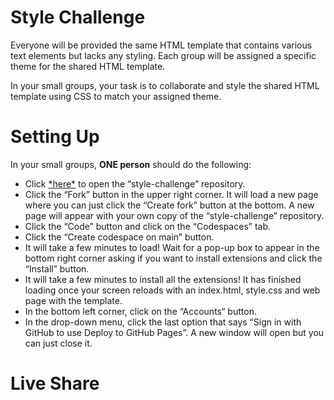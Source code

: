 # Style Challenge
Everyone will be provided the same HTML template that contains various text elements but lacks any styling. Each group will be assigned a specific theme for the shared HTML template. 

In your small groups, your task is to collaborate and style the shared HTML template using CSS to match your assigned theme. 

# Setting Up
In your small groups, <strong>ONE person</strong> should do the following:
<ul>
  <li>Click <a href="https://github.com/csctd/style-challenge">*here*</a> to open the “style-challenge” repository. </li>
  <li>Click the “Fork” button in the upper right corner. It will load a new page where you can just click the “Create fork” button at the bottom. A new page will appear with your own copy of the “style-challenge” repository. </li>
  <li>Click the “Code” button and click on the “Codespaces” tab. </li>
  <li>Click the “Create codespace on main” button.</li>
  <li>It will take a few minutes to load! Wait for a pop-up box to appear in the bottom right corner asking if you want to install extensions and click the “Install” button.</li>
  <li>It will take a few minutes to install all the extensions! It has finished loading once your screen reloads with an index.html, style.css and web page with the template.</li>
  <li>In the bottom left corner, click on the “Accounts“ button.</li>
  <li>In the drop-down menu, click the last option that says “Sign in with GitHub to use Deploy to GitHub Pages”. A new window will open but you can just close it. </li>
</ul>

# Live Share







